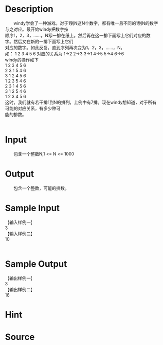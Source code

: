 
# Description

<div class="content"><p>　　windy学会了一种游戏。对于1到N这N个数字，都有唯一且不同的1到N的数字与之对应。最开始windy把数字按<br/>
顺序1，2，3，……，N写一排在纸上。然后再在这一排下面写上它们对应的数字。然后又在新的一排下面写上它们<br/>
对应的数字。如此反复，直到序列再次变为1，2，3，……，N。 <br/>
如： 1 2 3 4 5 6 对应的关系为 1-&gt;2 2-&gt;3 3-&gt;1 4-&gt;5 5-&gt;4 6-&gt;6 <br/>
windy的操作如下 <br/>
1 2 3 4 5 6 <br/>
2 3 1 5 4 6 <br/>
3 1 2 4 5 6 <br/>
1 2 3 5 4 6 <br/>
2 3 1 4 5 6 <br/>
3 1 2 5 4 6 <br/>
1 2 3 4 5 6 <br/>
这时，我们就有若干排1到N的排列，上例中有7排。现在windy想知道，对于所有可能的对应关系，有多少种可<br/>
能的排数。<br/>
<br/>
</p></div>

# Input

<div class="content"><p>　　包含一个整数N,1 &lt;= N &lt;= 1000 </p></div>

# Output

<div class="content"><p>　　包含一个整数，可能的排数。</p></div>

# Sample Input

<div class="content"><span class="sampledata">【输入样例一】<br/>
3<br/>
【输入样例二】<br/>
10<br/>
<br/>
</span></div>

# Sample Output

<div class="content"><span class="sampledata">【输出样例一】<br/>
3<br/>
【输出样例二】<br/>
16</span></div>

# Hint

<div class="content"><p></p></div>

# Source

<div class="content"><p><a href="problemset.php?search="></a></p></div>

